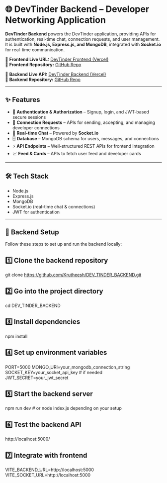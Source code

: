 # 🌐 DevTinder Backend – Developer Networking Application

**DevTinder Backend** powers the DevTinder application, providing APIs for authentication, real-time chat, connection requests, and user management.  
It is built with **Node.js, Express.js, and MongoDB**, integrated with **Socket.io** for real-time communication.  

🚀 **Frontend Live URL:** [DevTinder Frontend (Vercel)](https://dev-tinder-frontend-chi.vercel.app/login)  
📂 **Frontend Repository:** [GitHub Repo](https://github.com/Krutheesh/DEV_TINDER_FRONTEND)  

🚀 **Backend Live API:** [DevTinder Backend (Vercel)](https://dev-tinder-backend.vercel.app/)  
📂 **Backend Repository:** [GitHub Repo](https://github.com/Krutheesh/DEV_TINDER_BACKEND/)  

---

## ✨ Features

- 🔐 **Authentication & Authorization** – Signup, login, and JWT-based secure sessions  
- 🤝 **Connection Requests** – APIs for sending, accepting, and managing developer connections  
- 💬 **Real-time Chat** – Powered by **Socket.io**  
- 🗄️ **Database** – MongoDB schema for users, messages, and connections  
- ⚡ **API Endpoints** – Well-structured REST APIs for frontend integration  
- 📈 **Feed & Cards** – APIs to fetch user feed and developer cards  

---

## 🛠️ Tech Stack

- Node.js  
- Express.js  
- MongoDB  
- Socket.io (real-time chat & connections)  
- JWT for authentication  

---

## 🚀 Backend Setup

Follow these steps to set up and run the backend locally:

## 1️⃣ Clone the backend repository

git clone https://github.com/Krutheesh/DEV_TINDER_BACKEND.git

## 2️⃣ Go into the project directory

cd DEV_TINDER_BACKEND

## 3️⃣ Install dependencies
npm install

## 4️⃣ Set up environment variables

PORT=5000
MONGO_URI=your_mongodb_connection_string
SOCKET_KEY=your_socket_api_key  # if needed
JWT_SECRET=your_jwt_secret

## 5️⃣ Start the backend server
npm run dev   # or node index.js depending on your setup

## 6️⃣ Test the backend API
http://localhost:5000/

## 7️⃣ Integrate with frontend
VITE_BACKEND_URL=http://localhost:5000
VITE_SOCKET_URL=http://localhost:5000
